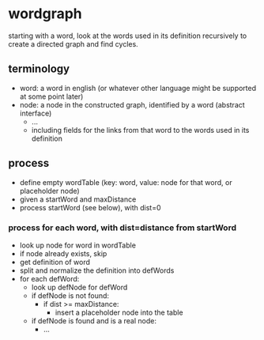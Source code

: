 # wordgraph
starting with a word, look at the words used in its definition recursively to create a directed graph and find cycles.

## terminology
* word: a word in english (or whatever other language might be supported at some point later)
* node: a node in the constructed graph, identified by a word (abstract interface)
  * ...
  * including fields for the links from that word to the words used in its definition

## process
* define empty wordTable (key: word, value: node for that word, or placeholder node)
* given a startWord and maxDistance
* process startWord (see below), with dist=0

### process for each word, with dist=distance from startWord
* look up node for word in wordTable
* if node already exists, skip
* get definition of word
* split and normalize the definition into defWords
* for each defWord:
  * look up defNode for defWord
  * if defNode is not found:
    * if dist >= maxDistance:
      * insert a placeholder node into the table
  * if defNode is found and is a real node:
    * ...
